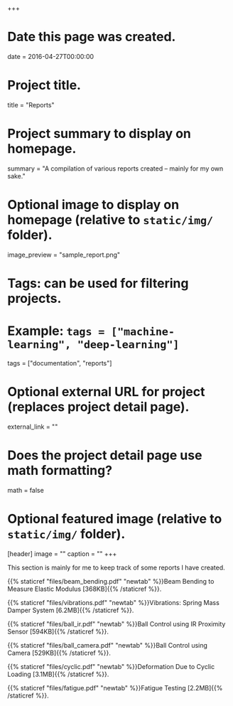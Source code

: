 +++
# Date this page was created.
date = 2016-04-27T00:00:00

# Project title.
title = "Reports"

# Project summary to display on homepage.
summary = "A compilation of various reports created – mainly for my own sake."

# Optional image to display on homepage (relative to `static/img/` folder).
image_preview = "sample_report.png"

# Tags: can be used for filtering projects.
# Example: `tags = ["machine-learning", "deep-learning"]`
tags = ["documentation", "reports"]

# Optional external URL for project (replaces project detail page).
external_link = ""

# Does the project detail page use math formatting?
math = false

# Optional featured image (relative to `static/img/` folder).
[header]
image = ""
caption = ""
+++

This section is mainly for me to keep track of some reports I have created.

{{% staticref "files/beam_bending.pdf" "newtab" %}}Beam Bending to Measure Elastic Modulus [368KB]{{% /staticref %}}.

{{% staticref "files/vibrations.pdf" "newtab" %}}Vibrations: Spring Mass Damper System [6.2MB]{{% /staticref %}}.

{{% staticref "files/ball_ir.pdf" "newtab" %}}Ball Control using IR Proximity Sensor [594KB]{{% /staticref %}}.

{{% staticref "files/ball_camera.pdf" "newtab" %}}Ball Control using Camera [529KB]{{% /staticref %}}.

{{% staticref "files/cyclic.pdf" "newtab" %}}Deformation Due to Cyclic Loading [3.1MB]{{% /staticref %}}.

{{% staticref "files/fatigue.pdf" "newtab" %}}Fatigue Testing [2.2MB]{{% /staticref %}}.
